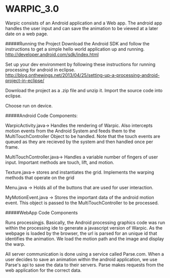 WARPIC_3.0
==========

Warpic consists of an Android application and a Web app. The android app handles the user input and can save the animation to be viewed at a later date on a web page.

#####Running the Project
Download the Android SDK and follow the instructions to get a simple hello world application up and running. http://developer.android.com/sdk/index.html

Set up your dev environment by following these instructions for running processing for android in eclipse. http://blog.onthewings.net/2013/04/25/setting-up-a-processing-android-project-in-eclipse/

Download the project as a .zip file and unzip it. Import the source code into eclipse. 

Choose run on device.

#####Android Code Components: 

WarpicActivity.java-> Handles the rendering of Warpic. Also intercepts motion events from the Android System and feeds them to the MultiTouchController Object to be handled. Note that the touch events are queued as they are recieved by the system and then handled once per frame.

MultiTouchController.java-> Handles a variable number of fingers of user input. Important methods are touch, lift, and motion. 

Texture.java-> stores and instantiates the grid. Implements the warping methods that operate on the grid

Menu.java -> Holds all of the buttons that are used for user interaction. 

MyMotionEvent.java -> Stores the important data of the android motion event. This object is passed to the MultiTouchController to be processed.

#####WebApp Code Components

Runs processingjs. Basically, the Android processing graphics code was run within the processing ide to generate a javascript version of Warpic. As the webpage is loaded by the browser, the url is parsed for an unique id that identifies the animation. We load the motion path and the image and display the warp.

All server communication is done using a service called Parse.com. When a user decides to save an animation within the android application, we use Parse's api to save the data to their servers. Parse makes requests from the web application for the correct data. 
